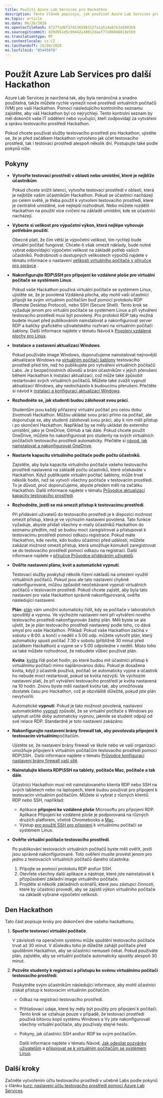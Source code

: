 ```yaml
---
title: Použití Azure Lab Services pro Hackathon
description: Tento článek popisuje, jak používat Azure Lab Services pro vytváření testovacích prostředí, která můžete použít ke spuštění hackathony.
ms.topic: article
ms.date: 06/26/2020
ms.openlocfilehash: 8727fad6f37d1365983127a1a514e87e3a5003b9
ms.sourcegitcommit: 829d951d5c90442a38012daaf77e86046018e5b9
ms.translationtype: MT
ms.contentlocale: cs-CZ
ms.lasthandoff: 10/09/2020
ms.locfileid: "85445878"
---
```

# <a name="use-azure-lab-services-for-your-next-hackathon"></a>Použít Azure Lab Services pro další Hackathon
Azure Lab Services je navržená tak, aby byla nenáročná a snadno použitelná, takže můžete rychle vymezit nové prostředí virtuálních počítačů (VM) pro vaši Hackathon.  Pomocí následujícího kontrolního seznamu zajistěte, aby váš Hackathon byl co nejrychleji. Tento kontrolní seznam by měl dokončit vaše IT oddělení nebo vyučující, kteří zodpovídají za vytváření a správu testovacího prostředí Hackathon. 

Pokud chcete používat služby testovacího prostředí pro Hackathon, ujistěte se, že je před začátkem Hackathon vytvořeno jak účet testovacího prostředí, tak i testovací prostředí alespoň několik dní. Postupujte také podle pokynů níže:

## <a name="guidance"></a>Pokyny

- **Vytvořte testovací prostředí v oblasti nebo umístění, které je nejblíže účastníkům**. 

    Pokud chcete snížit latenci, vytvořte testovací prostředí v oblasti, která je nejblíže vašim účastníkům Hackathon.  Pokud se účastníci nacházejí po celém světě, je třeba použít k vytvoření testovacího prostředí, které je centrálně umístěné, své nejlepší rozhodnutí.  Nebo můžete rozdělit Hackathon na použití více cvičení na základě umístění, kde se účastníci nacházejí.
- **Vyberte si velikost pro výpočetní výkon, která nejlépe vyhovuje potřebám použití**.

    Obecně platí, že čím větší je výpočetní velikost, tím rychleji bude virtuální počítač fungovat. Chcete-li však omezit náklady, bude nutné vybrat odpovídající výpočetní velikost na základě potřeb vašich účastníků. Podrobnosti o dostupných velikostech výpočtů najdete v tématu informace o nastavení [velikosti virtuálního počítače v příručce pro správce](administrator-guide.md#vm-sizing) .
- **Nakonfigurujte RDP\SSH pro připojení ke vzdálené ploše pro virtuální počítače se systémem Linux**.

    Pokud vaše Hackathon používá virtuální počítače se systémem Linux, ujistěte se, že je povolená Vzdálená plocha, aby mohli vaši účastníci připojit ke svým virtuálním počítačům buď pomocí protokolu RDP (Remote Desktop Protocol), nebo SSH (Secure Shell). Tento krok se vyžaduje jenom pro virtuální počítače se systémem Linux a při vytváření testovacího prostředí musí být povolený. Pro protokol RDP taky možná budete muset před publikováním nainstalovat a nakonfigurovat server RDP a balíčky grafického uživatelského rozhraní na virtuálním počítači šablony.  Další informace najdete v tématu Návod k [Povolení vzdálené plochy pro Linux](how-to-enable-remote-desktop-linux.md).

- **Instalace a zastavení aktualizací Windows**. 

    Pokud používáte image Windows, doporučujeme nainstalovat nejnovější aktualizace Windows na [virtuálním počítači šablony](how-to-create-manage-template.md) testovacího prostředí před tím, než ho publikujete pro vytváření virtuálních počítačů Labs. Je z bezpečnostních důvodů a brání účastníkům v jejich přerušení během Hackathon k instalaci aktualizací, což může také způsobit restartování svých virtuálních počítačů. Můžete také zvážit vypnutí aktualizací Windows, aby nedocházelo k budoucímu přerušení. Přečtěte si návod k [instalaci a konfiguraci aktualizací Windows](how-to-prepare-windows-template.md#install-and-configure-updates).
- **Rozhodněte se, jak studenti budou zálohovat svou práci**. 

    Studentům jsou každý přiřazený virtuální počítač pro celou dobu životnosti Hackathon. Můžou ukládat svou práci přímo na počítač, ale doporučuje se, aby studenti zálohovali svou práci, aby k nim měli přístup i po skončení Hackathon. Například by se měly ukládat do externího umístění, jako je OneDrive, GitHub a tak dále. Pokud chcete použít OneDrive, můžete ho nakonfigurovat pro studenty na svých virtuálních počítačích testovacího prostředí automaticky. Přečtěte si [návod, jak nainstalovat a nakonfigurovat OneDrive](how-to-prepare-windows-template.md#install-and-configure-onedrive).
- **Nastavte kapacitu virtuálního počítače podle počtu účastníků**. 

    Zajistěte, aby byla kapacita virtuálního počítače vašeho testovacího prostředí nastavená na základě počtu účastníků, které očekáváte v Hackathon. Když publikujete virtuální počítač šablony, může trvat několik hodin, než se vytvoří všechny počítače v testovacím prostředí. To je důvod, proč doporučujeme, abyste předem měli na začátku Hackathon. Další informace najdete v tématu [Průvodce aktualizací kapacity testovacího prostředí](how-to-set-virtual-machine-passwords.md#update-the-lab-capacity).

- **Rozhodněte, jestli se má omezit přístup k testovacímu prostředí**. 

    Při přidávání uživatelů do testovacího prostředí je k dispozici možnost omezit přístup, která je ve výchozím nastavení povolená. Tato funkce vyžaduje, abyste přidali všechny e-maily účastníků Hackathon do seznamu předtím, než se budou moct zaregistrovat a přistupovat k testovacímu prostředí pomocí odkazu registrace. Pokud máte Hackathon, kde nevíte, kdo budou účastníci před událostí, můžete zakázat možnost omezit přístup, která umožňuje komukoli zaregistrovat se do testovacího prostředí pomocí odkazu na registraci. Další informace najdete v [příručce Průvodce přidáváním uživatelů](how-to-configure-student-usage.md#add-users-to-a-lab).

- **Ověřte nastavení plánu, kvót a automatické vypnutí**. 

    Testovací služby poskytují několik řízení nákladů na omezení využití virtuálních počítačů. Pokud jsou ale tato nastavení chybně nakonfigurované, můžou způsobit neočekávané vypnutí virtuálních počítačů v testovacím prostředí. Pokud chcete zajistit, aby byla tato nastavení pro vaše Hackathon správně nakonfigurovaná, ověřte následující nastavení:

    **Plán**: [plán](how-to-create-schedules.md) vám umožní automaticky řídit, kdy se počítače v laboratořích spouštějí a vypnou. Ve výchozím nastavení není při vytváření nového testovacího prostředí nakonfigurován žádný plán. Měli byste se ale ujistit, že je plán testovacího prostředí nastavený podle toho, co dává smysl pro vaše Hackathon.  Příklad: Pokud vaše Hackathon začíná v sobotu v 8:00. a končí v neděli v 5:00 odp. můžete vytvořit plán, který automaticky spustí počítač 7:30 v sobotu (přibližně 30 minut před začátkem Hackathon) a vypne se v 5:00 odpoledne v neděli. Místo toho se také můžete rozhodnout, že nebudete vůbec používat plán.

    **Kvóta**: [kvóta](how-to-configure-student-usage.md#set-quotas-for-users) řídí počet hodin, po které budou mít účastníci přístup k virtuálnímu počítači mimo naplánovanou dobu. Pokud je dosažena kvóta, když ji účastník používá, počítač se automaticky vypne a účastník ho nebude moct restartovat, pokud se kvóta nezvýší. Ve výchozím nastavení platí, že při vytváření testovacího prostředí je kvóta nastavená na 10 hodin. Znovu byste měli nastavit kvótu tak, aby umožňovala dostatek času pro Hackathon, což je obzvláště důležité, pokud jste plán nevytvořili.

    Automatické **vypnutí**: Pokud je tato možnost povolená, nastavení automatického [vypnutí](how-to-enable-shutdown-disconnect.md) způsobí, že se virtuální počítače s Windows po uplynutí určité doby automaticky vypnou, jakmile se student odpojí od své relace RDP. Standardně je toto nastavení zakázáno.

- **Nakonfigurujte nastavení brány firewall tak, aby povolovala připojení k testovacím virtuálním**počítačům. 

    Ujistěte se, že nastavení brány firewall ve škole nebo ve vaší organizaci umožňuje připojení k virtuálním počítačům testovacího prostředí pomocí RDP\SSH.. Další informace najdete v tématu [Průvodce konfigurací nastavení brány firewall vaší sítě](how-to-configure-firewall-settings.md).

- **Nainstalujte klienta RDP\SSH na tablety, počítače Mac, počítače a tak dále**.

    Účastníci Hackathon musí mít nainstalovaného klienta RDP nebo SSH na svých tabletech nebo na laptopech, které budou používat pro připojení k testovacím virtuálním počítačům. Můžete si vybrat z různých klientů RDP nebo SSH, například:

    - Aplikace **připojení ke vzdálené ploše** Microsoftu pro připojení RDP. Aplikace Připojení ke vzdálené ploše je podporovaná na různých druzích platforem, včetně Chromebooks a [Mac](https://techcommunity.microsoft.com/t5/azure-lab-services/connecting-to-azure-lab-services-environments-on-your-macos/ba-p/1290162).
    - Výstup [pro použití SSH pro připojení](https://techcommunity.microsoft.com/t5/azure-lab-services/connecting-to-azure-lab-services-environments-on-your-macos/ba-p/1290162) k virtuálnímu počítači se systémem Linux.
- **Ověřte virtuální počítače testovacího prostředí**. 

    Po publikování testovacích virtuálních počítačů byste měli ověřit, jestli jsou správně nakonfigurované. Toto ověření musíte provést jenom pro jedno z testovacích virtuálních počítačů daného účastníka:

    1. Připojte se pomocí protokolu RDP and\or SSH.
    2. Otevřete všechny další aplikace a nástroje, které jste nainstalovali k přizpůsobení základní image virtuálního počítače.
    3. Projděte si několik základních scénářů, které jsou zástupci činností, které by účastníci provedli, aby se zajistil výkon virtuálního počítače na základě vybrané výpočetní velikosti.

## <a name="on-the-day-of-hackathon"></a>Den Hackathon
Tato část popisuje kroky pro dokončení dne vašeho hackathonu.

1. **Spusťte testovací virtuální počítače**.

    V závislosti na operačním systému může spuštění testovacího počítače trvat až 30 minut. V důsledku toho je důležité zahájit počítače před spuštěním Hackathon, aby se účastníci nemuseli čekat. Pokud používáte plán, zajistěte, aby se virtuální počítače automaticky spustily alespoň 30 minut.
2. **Pozvěte studenty k registraci a přístupu ke svému virtuálnímu počítači testovacího prostředí**. 

    Poskytněte svým účastníkům následující informace, aby mohli účastníci získat přístup k testovacím virtuálním počítačům. 

    - Odkaz na registraci testovacího prostředí. 
    - Přihlašovací údaje, které by měly být použity pro připojení k počítači. Tento krok se vztahuje pouze v případě, že testovací prostředí používá bitovou kopii systému Windows a Vy jste nakonfigurovali všechny virtuální počítače, aby používaly stejné heslo.
    - Pokyny, jak účastníci SSH and\or RDP ke svým počítačům.

        Další informace najdete v tématu Návod, [Jak odesílat pozvánky uživatelům](how-to-configure-student-usage.md?branch=master#send-invitations-to-users) a [připojovat se k virtuálním počítačům se systémem Linux](how-to-use-remote-desktop-linux-student.md?branch=master). 

## <a name="next-steps"></a>Další kroky
Začněte vytvořením účtu testovacího prostředí v učebně Labs podle pokynů v článku [kurz: nastavení účtu testovacího prostředí pomocí Azure Lab Services](tutorial-setup-lab-account.md).